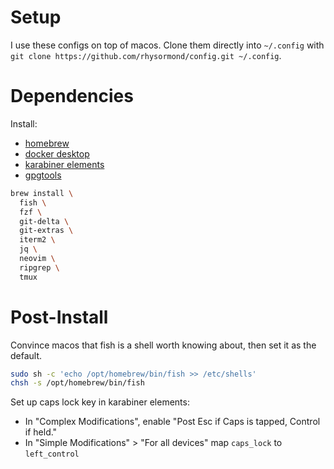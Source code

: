 # Setup

I use these configs on top of macos.
Clone them directly into `~/.config` with `git clone https://github.com/rhysormond/config.git ~/.config`.

# Dependencies

Install:
 - [homebrew](https://brew.sh/)
 - [docker desktop](https://www.docker.com/products/docker-desktop/)
 - [karabiner elements](https://karabiner-elements.pqrs.org/)
 - [gpgtools](https://gpgtools.org/)

```sh
brew install \
  fish \
  fzf \
  git-delta \
  git-extras \
  iterm2 \
  jq \
  neovim \
  ripgrep \
  tmux
```

# Post-Install

Convince macos that fish is a shell worth knowing about, then set it as the default.
```sh
sudo sh -c 'echo /opt/homebrew/bin/fish >> /etc/shells'
chsh -s /opt/homebrew/bin/fish
```

Set up caps lock key in karabiner elements:
 - In "Complex Modifications", enable "Post Esc if Caps is tapped, Control if held."
 - In "Simple Modifications" > "For all devices" map `caps_lock` to `left_control`
